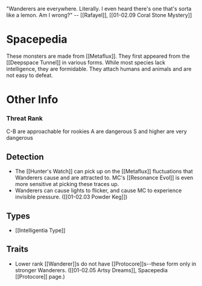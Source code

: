 "Wanderers are everywhere. Literally. I even heard there's one that's sorta like a lemon. Am I wrong?" -- [[Rafayel]], [[01-02.09 Coral Stone Mystery]]

# Spacepedia
These monsters are made from [[Metaflux]]. They first appeared from the [[Deepspace Tunnel]] in various forms. While most species lack intelligence, they are formidable. They attach humans and animals and are not easy to defeat.

# Other Info

### Threat Rank
C-B are approachable for rookies
A are dangerous
S and higher are very dangerous

## Detection
* The [[Hunter's Watch]] can pick up on the [[Metaflux]] fluctuations that Wanderers cause and are attracted to. MC's [[Resonance Evol]] is even more sensitive at picking these traces up.
* Wanderers can cause lights to flicker, and cause MC to experience invisible pressure. ([[01-02.03 Powder Keg]])

## Types
* [[Intelligentia Type]]

## Traits
* Lower rank [[Wanderer]]s do not have [[Protocore]]s--these form only in stronger Wanderers. ([[01-02.05 Artsy Dreams]], Spacepedia [[Protocore]] page.)